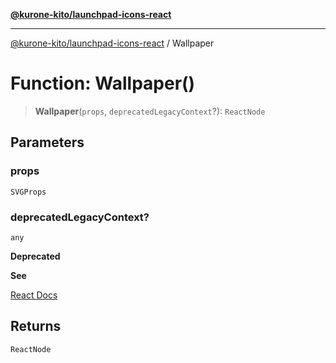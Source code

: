 [**@kurone-kito/launchpad-icons-react**](../README.md)

***

[@kurone-kito/launchpad-icons-react](../globals.md) / Wallpaper

# Function: Wallpaper()

> **Wallpaper**(`props`, `deprecatedLegacyContext`?): `ReactNode`

## Parameters

### props

`SVGProps`

### deprecatedLegacyContext?

`any`

**Deprecated**

**See**

[React Docs](https://legacy.reactjs.org/docs/legacy-context.html#referencing-context-in-lifecycle-methods)

## Returns

`ReactNode`

